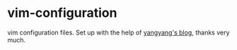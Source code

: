 # vim-configuration
vim configuration files. Set up with the help of [yangyang's blog](https://github.com/yangyangwithgnu/use_vim_as_ide#0), thanks very much.
